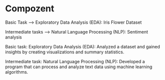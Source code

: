 # Compozent
Basic Task --> Exploratory Data Analysis (EDA): Iris Flower Dataset

Intermediate tasks --> Natural Language Processing (NLP): Sentiment analysis

Basic task: 
Exploratory Data Analysis (EDA): Analyzed a dataset and gained insights by creating visualizations and summary statistics.

Intermediate task:
Natural Language Processing (NLP): Developed a program that can process and analyze text data using machine learning algorithms. 

